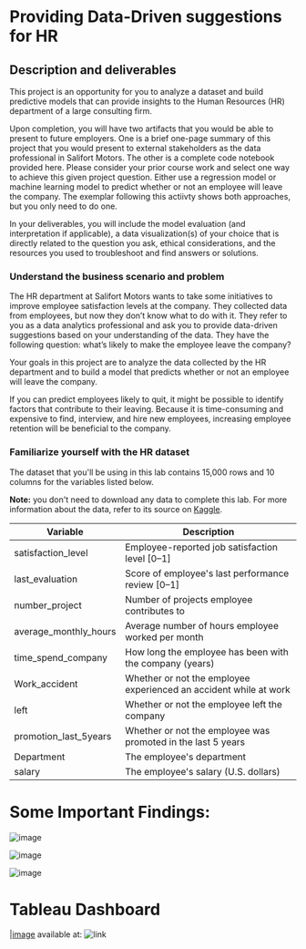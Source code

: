 # Providing Data-Driven suggestions for HR


## Description and deliverables

This project is an opportunity for you to analyze a dataset and build predictive models that can provide insights to the Human Resources (HR) department of a large consulting firm.

Upon completion, you will have two artifacts that you would be able to present to future employers. One is a brief one-page summary of this project that you would present to external stakeholders as the data professional in Salifort Motors. The other is a complete code notebook provided here. Please consider your prior course work and select one way to achieve this given project question. Either use a regression model or machine learning model to predict whether or not an employee will leave the company. The exemplar following this actiivty shows both approaches, but you only need to do one.

In your deliverables, you will include the model evaluation (and interpretation if applicable), a data visualization(s) of your choice that is directly related to the question you ask, ethical considerations, and the resources you used to troubleshoot and find answers or solutions.


### Understand the business scenario and problem

The HR department at Salifort Motors wants to take some initiatives to improve employee satisfaction levels at the company. They collected data from employees, but now they don’t know what to do with it. They refer to you as a data analytics professional and ask you to provide data-driven suggestions based on your understanding of the data. They have the following question: what’s likely to make the employee leave the company?

Your goals in this project are to analyze the data collected by the HR department and to build a model that predicts whether or not an employee will leave the company.

If you can predict employees likely to quit, it might be possible to identify factors that contribute to their leaving. Because it is time-consuming and expensive to find, interview, and hire new employees, increasing employee retention will be beneficial to the company.


### Familiarize yourself with the HR dataset

The dataset that you'll be using in this lab contains 15,000 rows and 10 columns for the variables listed below. 

**Note:** you don't need to download any data to complete this lab. For more information about the data, refer to its source on [Kaggle](https://www.kaggle.com/datasets/mfaisalqureshi/hr-analytics-and-job-prediction?select=HR_comma_sep.csv).

Variable  |Description |
-----|-----|
satisfaction_level|Employee-reported job satisfaction level [0&ndash;1]|
last_evaluation|Score of employee's last performance review [0&ndash;1]|
number_project|Number of projects employee contributes to|
average_monthly_hours|Average number of hours employee worked per month|
time_spend_company|How long the employee has been with the company (years)
Work_accident|Whether or not the employee experienced an accident while at work
left|Whether or not the employee left the company
promotion_last_5years|Whether or not the employee was promoted in the last 5 years
Department|The employee's department
salary|The employee's salary (U.S. dollars)



# Some Important Findings:

![image](https://github.com/MarcoDeTommasi/SalifortMotorsProject/assets/79840407/92149cb2-1672-4450-805a-6b7b4b1eebcc)

![image](https://github.com/MarcoDeTommasi/SalifortMotorsProject/assets/79840407/8f29ee6b-22d8-47b0-9e06-01d27f1fc334)

![image](https://github.com/MarcoDeTommasi/SalifortMotorsProject/assets/79840407/678fba78-4c3f-48fd-a7e8-c2586237572a)


# Tableau Dashboard

|[image](https://github.com/MarcoDeTommasi/SalifortMotorsProject/blob/main/SalifortMotors%20Dashboard.png)
available at:
![link](![link](https://public.tableau.com/authoring/[HRproblemDashboard](https://public.tableau.com/app/profile/marco.de.tommasi/viz/HRproblemDashboard/Dashboard1)/Dashboard1#1))



